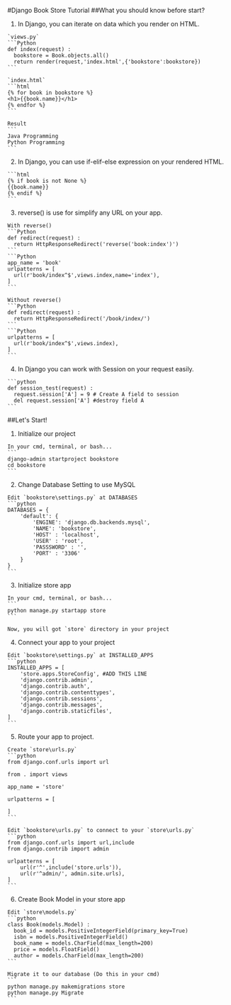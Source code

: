 #Django Book Store Tutorial
##What you should know before start?
  1. In Django, you can iterate on data which you render on HTML.

    `views.py`
    ```Python
    def index(request) :
      bookstore = Book.objects.all()
      return render(request,'index.html',{'bookstore':bookstore})
    ```

    `index.html`
    ```html
    {% for book in bookstore %}
    <h1>{{book.name}}</h1>
    {% endfor %}
    ```

    Result
    ```
    Java Programming
    Python Programming
    ```

  2. In Django, you can use if-elif-else expression on your rendered HTML.

    ```html
    {% if book is not None %}
    {{book.name}}
    {% endif %}
    ```

  3. reverse() is use for simplify any URL on your app.

    With reverse()
    ```Python
    def redirect(request) :
      return HttpResponseRedirect('reverse('book:index')')
    ```
    ```Python
    app_name = 'book'
    urlpatterns = [
      url(r'book/index^$',views.index,name='index'),
    ]
    ```

    Without reverse()
    ```Python
    def redirect(request) :
      return HttpResponseRedirect('/book/index/')
    ```
    ```Python
    urlpatterns = [
      url(r'book/index^$',views.index),
    ]
    ```

  4. In Django you can work with Session on your request easily.

    ```python
    def session_test(request) :
      request.session['A'] = 9 # Create A field to session
      del request.session['A'] #destroy field A
    ```

##Let's Start!
  1. Initialize our project

    In your cmd, terminal, or bash...
    ```
    django-admin startproject bookstore
    cd bookstore
    ```

  2. Change Database Setting to use MySQL

    Edit `bookstore\settings.py` at DATABASES
    ```python
    DATABASES = {
        'default': {
            'ENGINE': 'django.db.backends.mysql',
            'NAME': 'bookstore',
            'HOST' : 'localhost',
            'USER' : 'root',
            'PASSSWORD' : '',
            'PORT' : '3306'
        }
    }
    ```

  3. Initialize store app

    In your cmd, terminal, or bash...
    ```
    python manage.py startapp store
    ```

    Now, you will got `store` directory in your project

  4. Connect your app to your project

    Edit `bookstore\settings.py` at INSTALLED_APPS
    ```python
    INSTALLED_APPS = [
        'store.apps.StoreConfig', #ADD THIS LINE
        'django.contrib.admin',
        'django.contrib.auth',
        'django.contrib.contenttypes',
        'django.contrib.sessions',
        'django.contrib.messages',
        'django.contrib.staticfiles',
    ]
    ```

  5. Route your app to project.

    Create `store\urls.py`
    ```python
    from django.conf.urls import url

    from . import views

    app_name = 'store'

    urlpatterns = [

    ]
    ```

    Edit `bookstore\urls.py` to connect to your `store\urls.py`
    ```python
    from django.conf.urls import url,include
    from django.contrib import admin

    urlpatterns = [
        url(r'^',include('store.urls')),
        url(r'^admin/', admin.site.urls),
    ]
    ```

  6. Create Book Model in your store app

    Edit `store\models.py`
    ```python
    class Book(models.Model) :
      book_id = models.PositiveIntegerField(primary_key=True)
      isbn = models.PositiveIntegerField()
      book_name = models.CharField(max_length=200)
      price = models.FloatField()
      author = models.CharField(max_length=200)
    ```

    Migrate it to our database (Do this in your cmd)
    ```
    python manage.py makemigrations store
    python manage.py Migrate
    ```
  
